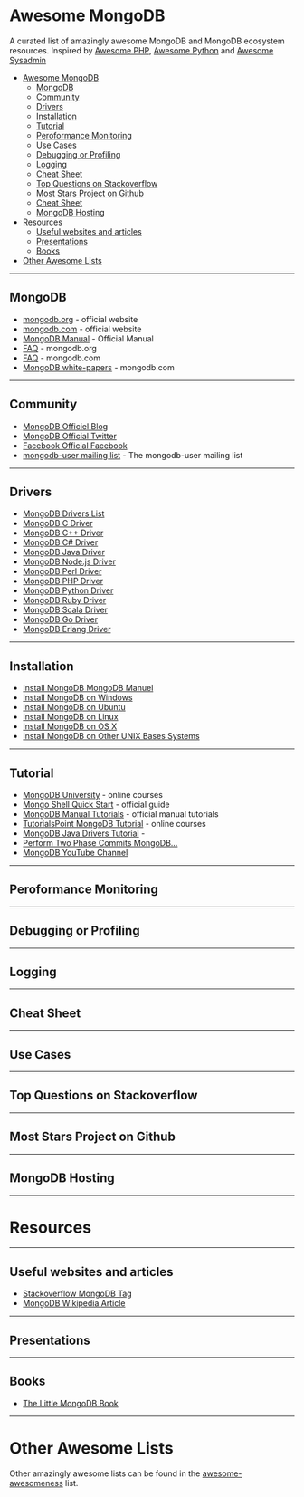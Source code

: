 # Awesome MongoDB

A curated list of amazingly awesome MongoDB and MongoDB ecosystem resources. Inspired by [Awesome PHP](https://github.com/ziadoz/awesome-php), [Awesome Python](https://github.com/vinta/awesome-python) and [Awesome Sysadmin](https://github.com/kahun/awesome-sysadmin)

- [Awesome MongoDB](#Awesome-MongoDB)
	- [MongoDB](#mongodb)
	- [Community](#community)
	- [Drivers](#drivers)
	- [Installation](#installation)
	- [Tutorial](#tutorial)
	- [Peroformance Monitoring](#peroformance-monitoring)
	- [Use Cases](#use-cases)
	- [Debugging or Profiling](#debugging-or-profiling)
	- [Logging](#logging)
	- [Cheat Sheet](#cheat-sheet)
	- [Top Questions on Stackoverflow](#top-questions-on-stackoverflow)
	- [Most Stars Project on Github](#most-stars-project-on-github)
	- [Cheat Sheet](#cheat-sheet)
	- [MongoDB Hosting](#mongodb-hosting)
- [Resources](#resources)
	- [Useful websites and articles](#useful-websites-and-articles)
	- [Presentations](#presentations)
	- [Books](#books)
- [Other Awesome Lists](#other-awesome-lists)

---
## MongoDB
* [mongodb.org](http://www.mongodb.org/) - official website
* [mongodb.com](http://www.mongodb.com/) - official website 
* [MongoDB Manual](http://docs.mongodb.org/manual/) - Official Manual
* [FAQ](http://docs.mongodb.org/manual/faq/) - mongodb.org
* [FAQ](http://www.mongodb.com/faq) - mongodb.com
* [MongoDB white-papers](http://www.mongodb.com/white-papers) - mongodb.com


---
## Community
* [MongoDB Officiel Blog](http://blog.mongodb.org/)
* [MongoDB Official Twitter](https://twitter.com/MongoDB)
* [Facebook Official Facebook](https://www.facebook.com/mongodb)
* [mongodb-user mailing list](https://groups.google.com/forum/#!forum/mongodb-user) - The mongodb-user mailing list

---
## Drivers
* [MongoDB Drivers List](http://docs.mongodb.org/ecosystem/drivers/)
* [MongoDB C Driver](http://docs.mongodb.org/ecosystem/drivers/c/)
* [MongoDB C++ Driver](http://docs.mongodb.org/ecosystem/drivers/cpp/)
* [MongoDB C# Driver](http://docs.mongodb.org/ecosystem/drivers/csharp/)
* [MongoDB Java Driver](http://docs.mongodb.org/ecosystem/drivers/java/)
* [MongoDB Node.js Driver](http://docs.mongodb.org/ecosystem/drivers/node-js/)
* [MongoDB Perl Driver](http://docs.mongodb.org/ecosystem/drivers/perl/)
* [MongoDB PHP Driver](http://docs.mongodb.org/ecosystem/drivers/php/)
* [MongoDB Python Driver](http://docs.mongodb.org/ecosystem/drivers/python/)
* [MongoDB Ruby Driver](http://docs.mongodb.org/ecosystem/drivers/ruby/)
* [MongoDB Scala Driver](http://docs.mongodb.org/ecosystem/drivers/scala/)
* [MongoDB Go Driver](http://docs.mongodb.org/ecosystem/drivers/go/)
* [MongoDB Erlang Driver](http://docs.mongodb.org/ecosystem/drivers/erlang/)

---
## Installation
* [Install MongoDB MongoDB Manuel](http://docs.mongodb.org/manual/installation/)
* [Install MongoDB on Windows](http://docs.mongodb.org/manual/tutorial/install-mongodb-on-windows/)
* [Install MongoDB on Ubuntu](http://docs.mongodb.org/manual/tutorial/install-mongodb-on-ubuntu/) 
* [Install MongoDB on Linux](http://docs.mongodb.org/manual/tutorial/install-mongodb-on-linux/) 
* [Install MongoDB on OS X](http://docs.mongodb.org/manual/tutorial/install-mongodb-on-os-x/) 
* [Install MongoDB on Other UNIX Bases Systems](http://docs.mongodb.org/manual/tutorial/install-mongodb-on-red-hat/) 



---
## Tutorial
* [MongoDB University](https://university.mongodb.com/) - online courses
* [Mongo Shell Quick Start](http://docs.mongodb.org/getting-started/shell/) - official guide
* [MongoDB Manual Tutorials](http://docs.mongodb.org/manual/tutorial/) - official manual tutorials
* [TutorialsPoint MongoDB Tutorial](http://www.tutorialspoint.com/mongodb/) - online courses
* [MongoDB  Java Drivers Tutorial](http://www.mkyong.com/tutorials/java-mongodb-tutorials) - 
* [Perform Two Phase Commits MongoDB…](http://docs.mongodb.org/manual/tutorial/perform-two-phase-commits/)
* [MongoDB YouTube Channel](https://www.youtube.com/user/MongoDB/playlists)


---
## Peroformance Monitoring


---
## Debugging or Profiling


---
## Logging


---
## Cheat Sheet


---
## Use Cases



---
## Top Questions on Stackoverflow



---
## Most Stars Project on Github



---
## MongoDB Hosting


---
# Resources 
---
## Useful websites and articles
* [Stackoverflow MongoDB Tag](http://stackoverflow.com/questions/tagged/mongodb) 
* [MongoDB Wikipedia Article](http://en.wikipedia.org/wiki/MongoDB) 


---
## Presentations


---
## Books
* [The Little MongoDB Book](http://openmymind.net/2011/3/28/The-Little-MongoDB-Book/) 


---
# Other Awesome Lists
Other amazingly awesome lists can be found in the [awesome-awesomeness](https://github.com/bayandin/awesome-awesomeness) list.
